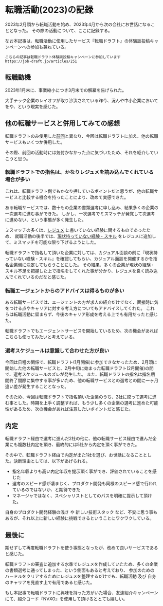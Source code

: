 # 転職活動(2023)の記録

2023年2月頭から転職活動を始め、2023年4月から次の会社にお世話になることとなった。
その際の活動について、ここに記録する。

なお本記事は、転職活動に使用したサービス『転職ドラフト』の体験談投稿キャンペーンへの参加も兼ねている。

```
こちらの記事は転職ドラフト体験談投稿キャンペーンに参加しています
https://job-draft.jp/articles/251
```

## 転職動機

2023年1月末に、事業縮小につき3月末での解雇を告げられた。

大手テック企業のレイオフが取り沙汰されている昨今、況んや中小企業においてをや、という現実を感じた。

## 他の転職サービスと併用してみての感想

転職ドラフトのみ使用した[前回](https://fgtatsuro.github.io/blog/2021/07/23)と異なり、今回は転職ドラフトに加え、他の転職サービスもいくつか併用した。

その際、前回の活動時には気付かなかった点に気づいたため、それを紹介していこうと思う。

### 転職ドラフトでの指名は、かなりレジュメを読み込んでくれている場合が多い

これは、転職ドラフト側でもかなり押しているポイントだと思うが、他の転職サービスと比較する機会を持ったことにより、改めて実感できた。

ある転職サービスでは、数十もの企業の書類選考に申し込み、結果多くの企業の一次選考に進む事ができた。
しかし、一次選考でミスマッチが発覚して次選考に進めない、という事態が多く発生した。

ミスマッチの多くは、[レジュメ](https://github.com/FGtatsuro/resume) に書いていない経験に関するものであったため、
就職活動の後半では、[現状持っていない経験・スキル](https://github.com/FGtatsuro/resume#%E7%8F%BE%E7%8A%B6%E6%8C%81%E3%81%A3%E3%81%A6%E3%81%84%E3%81%AA%E3%81%84%E7%B5%8C%E9%A8%93%E3%82%B9%E3%82%AD%E3%83%AB) をレジュメに追加して、ミスマッチを可能な限り下げるようにした。

転職ドラフトで指名して頂いた企業に対しては、カジュアル面談の前に『現状持っていない経験・スキル』を確認してもらい、カジュアル面談を開催するかを指名企業側に決定してもらうことにした。
その結果、多くの企業が現状の経験・スキル不足を把握した上で指名をしてくれた事が分かり、レジュメを良く読み込んでくれているのだなと感じた。

### 転職エージェントからのアドバイスは得るものが多い

ある転職サービスでは、エージェントの方が求人の紹介だけでなく、面接時に気をつける点やキャリアに対する考え方についてもアドバイスしてくれた。
これらは転職活動に留まらず、今後のキャリア形成を考える上でも有用だったと感じた。

転職ドラフトでもエージェントサービスを開始しているため、次の機会があればこちらも使ってみたいと考えている。

### 選考スケジュールは意識して合わせた方が良い

今回は日程の関係で、転職ドラフト(1月開催)に参加できなかったため、2月頭に開始した他の転職サービスと、2月中旬に始まった転職ドラフト(2月開催)の間で、選考スケジュールのズレが発生した。
また、転職ドラフトの指名は指名期間終了間際に集中する事が多いため、他の転職サービスとの選考との間に一ヶ月違い差が発生することとなった。

そのため、今回は転職ドラフトで指名頂いた企業のうち、2社に絞って選考に進む事とした。時期を上手く調整すれば、もう少し多くの企業の選考に進めた可能性があるため、次の機会があれば注意したいポイントだと感じた。

## 内定

転職ドラフト経由で選考に進んだ2社の他に、他の転職サービス経由で進んだ企業にも複数社内定を頂き、最終的には5社から内定を頂く事ができた。

その中で、転職ドラフト経由で内定が出た1社を選び、お世話になることとした。決断理由としては、以下があげられる。

- 指名年収よりも高い内定年収を提示頂く事ができ、評価されていることを感じた
- 選考のスピード感が凄まじく、プロダクト開発も同様のスピード感で行われているのではないか、と期待できた
- マネージャではなく、スペシャリストとしてのパスを明確に提示して頂けた。

自身のプロダクト開発経験の浅さ や 新しい技術スタック など、不安に思う事もあるが、それ以上に新しい経験に挑戦できるということにワクワクしている。

## 最後に

期せずして再度転職ドラフトを使う事態となったが、改めて良いサービスであると感じた。

転職ドラフトの審査に追加する水準でレジュメを作成していたため、多くの企業の書類選考に通ってしまった、という側面もあると考えており、
参加のためのハードルをクリアするためにレジュメを整理するだけでも、転職活動 及び 自身のキャリアを見直す上で有用であると感じた。

もし本記事で転職ドラフトに興味を持った方がいた場合、友達紹介キャンペーンにて、紹介コード『NVXO』を使用して頂けるととても嬉しい。

